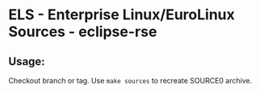 # ELS - Enterprise Linux/EuroLinux Sources - eclipse-rse
 
## Usage:
  Checkout branch or tag. Use `make sources` to recreate  SOURCE0 archive.
